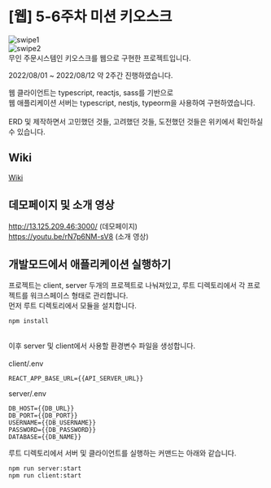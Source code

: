 # [웹] 5-6주차 미션 키오스크
![swipe1](https://user-images.githubusercontent.com/49009864/184528137-1beda76d-3654-46f8-8322-decdf7261c46.gif) <br/>
![swipe2](https://user-images.githubusercontent.com/49009864/184528160-0075c32e-171e-4638-b8fb-aaa5b03fcebe.gif) <br/>
무인 주문시스템인 키오스크를 웹으로 구현한 프로젝트입니다. <br/>

2022/08/01 ~ 2022/08/12 약 2주간 진행하였습니다. <br/>

웹 클라이언트는 typescript, reactjs, sass를 기반으로 <br/>
웹 애플리케이션 서버는 typescript, nestjs, typeorm을 사용하여 구현하였습니다. <br/>
<br/>
ERD 및 제작하면서 고민했던 것들, 고려했던 것들, 도전했던 것들은 위키에서 확인하실 수 있습니다.

## Wiki
[Wiki](https://github.com/kokocan12/web-kiosk-leehyeongjun/wiki)


## 데모페이지 및 소개 영상
http://13.125.209.46:3000/ (데모페이지) <br/>
https://youtu.be/rN7p6NM-sV8 (소개 영상)

## 개발모드에서 애플리케이션 실행하기
프로젝트는 client, server 두개의 프로젝트로 나눠져있고, 루트 디렉토리에서 각 프로젝트를 워크스페이스 형태로 관리합니다. <br/>
먼저 루트 디렉토리에서 모듈을 설치합니다.
```shell
npm install
```
<br/>
이후 server 및 client에서 사용할 환경변수 파일을 생성합니다. <br/>
<br/>
client/.env

```
REACT_APP_BASE_URL={{API_SERVER_URL}}
```

server/.env
```
DB_HOST={{DB_URL}}
DB_PORT={{DB_PORT}}
USERNAME={{DB_USERNAME}}
PASSWORD={{DB_PASSWORD}}
DATABASE={{DB_NAME}}
```

루트 디렉토리에서 서버 및 클라이언트를 실행하는 커맨드는 아래와 같습니다.
```
npm run server:start
npm run client:start
```
